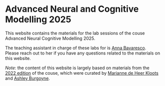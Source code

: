 <!-- # ancm2025
Website for the 2025/2026 edition of the Advanced Neural and Cognitive Modelling course.  -->
# Advanced Neural and Cognitive Modelling 2025

This website contains the materials for the lab sessions of the couse Advanced Neural Cognitive Modelling 2025.

The teaching assistant in charge of these labs for is [Anna Bavaresco](https://annabavaresco.github.io/). Please reach out to her if you have any questions related to the materials on this website.

_Note_: the content of this website is largely based on materials from the [2022 edition](https://clclab.github.io/ANCM/intro.html) of the couse, which were curated by [Marianne de Heer Kloots](https://mdhk.net/) and [Ashley Burgoyne](https://www.mcg.uva.nl/people/jaburgoyne/).